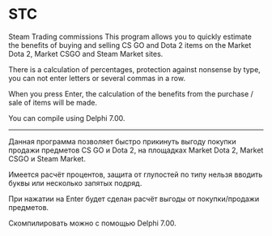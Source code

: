 # STC
Steam Trading commissions
This program allows you to quickly estimate the benefits of buying and selling CS GO and Dota 2 items on the Market Dota 2, Market CSGO and Steam Market sites.

There is a calculation of percentages, protection against nonsense by type, you can not enter letters or several commas in a row.

When you press Enter, the calculation of the benefits from the purchase / sale of items will be made.

You can compile using Delphi 7.00.

***

Данная программа позволяет быстро прикинуть выгоду покупки продажи предметов CS GO и Dota 2, на площадках Market Dota 2, Market CSGO и Steam Market.

Имеется расчёт процентов, защита от глупостей по типу нельзя вводить буквы или несколько запятых подряд.

При нажатии на Enter будет сделан расчёт выгоды от покупки/продажи предметов. 

Скомпилировать можно с помощью Delphi 7.00.

